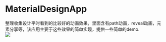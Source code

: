 # MaterialDesignApp
整理收集设计平时看到的比较好的动画效果，里面含有path动画，reveal动画，元素分享等，该应用主要于这些效果的简单实现，提供一些简单的demo.
</br>
![](https://github.com/LegendKe/MaterialDesignApp/app/src/main/res/raw/path.gif)


